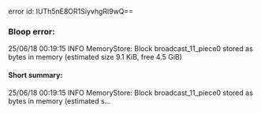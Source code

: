 error id: IUTh5nE8OR1SiyvhgRl9wQ==
### Bloop error:

25/06/18 00:19:15 INFO MemoryStore: Block broadcast_11_piece0 stored as bytes in memory (estimated size 9.1 KiB, free 4.5 GiB)
#### Short summary: 

25/06/18 00:19:15 INFO MemoryStore: Block broadcast_11_piece0 stored as bytes in memory (estimated s...